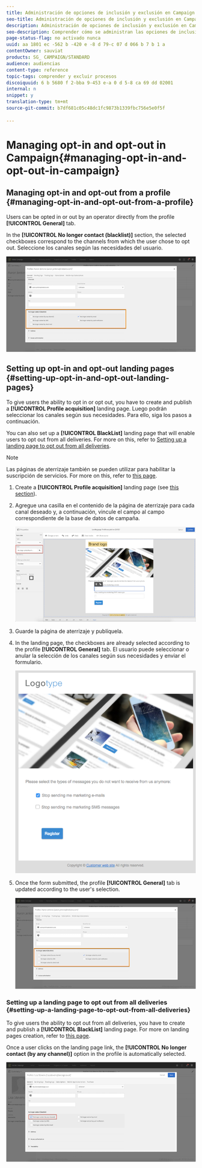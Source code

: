 ```yaml
---
title: Administración de opciones de inclusión y exclusión en Campaign
seo-title: Administración de opciones de inclusión y exclusión en Campaign
description: Administración de opciones de inclusión y exclusión en Campaign
seo-description: Comprender cómo se administran las opciones de inclusión y exclusión en Adobe Campaign.
page-status-flag: no activado nunca
uuid: aa 1801 ec -562 b -420 e -8 d 79-c 07 d 066 b 7 b 1 a
contentOwner: sauviat
products: SG_ CAMPAIGN/STANDARD
audience: audiencias
content-type: reference
topic-tags: comprender y excluir procesos
discoiquuid: 6 b 5680 f 2-bba 9-453 e-a 0 d 5-8 ca 69 dd 02001
internal: n
snippet: y
translation-type: tm+mt
source-git-commit: b7df681c05c48dc1fc9873b1339fbc756e5e0f5f

---
```



# Managing opt-in and opt-out in Campaign{#managing-opt-in-and-opt-out-in-campaign}

## Managing opt-in and opt-out from a profile {#managing-opt-in-and-opt-out-from-a-profile}

Users can be opted in or out by an operator directly from the profile **[!UICONTROL General]** tab.

In the **[!UICONTROL No longer contact (blacklist)]** section, the selected checkboxes correspond to the channels from which the user chose to opt out. Seleccione los canales según las necesidades del usuario.

![](assets/optin_landingpage_3.png)

## Setting up opt-in and opt-out landing pages {#setting-up-opt-in-and-opt-out-landing-pages}

To give users the ability to opt in or opt out, you have to create and publish a **[!UICONTROL Profile acquisition]** landing page. Luego podrán seleccionar los canales según sus necesidades. Para ello, siga los pasos a continuación.

You can also set up a **[!UICONTROL BlackList]** landing page that will enable users to opt out from all deliveries. For more on this, refer to [Setting up a landing page to opt out from all deliveries](../../audiences/using/managing-opt-in-and-opt-out-in-campaign.md#setting-up-a-landing-page-to-opt-out-from-all-deliveries).

>[!NOTE]
>
>Las páginas de aterrizaje también se pueden utilizar para habilitar la suscripción de servicios. For more on this, refer to [this page](../../channels/using/designing-a-landing-page.md#linking-a-form-to-a-service).

1. Create a **[!UICONTROL Profile acquisition]** landing page (see [this section](../../channels/using/about-landing-pages.md)).
1. Agregue una casilla en el contenido de la página de aterrizaje para cada canal deseado y, a continuación, vincule el campo al campo correspondiente de la base de datos de campaña.

   ![](assets/optin_landingpage_1.png)

1. Guarde la página de aterrizaje y publíquela.
1. In the landing page, the checkboxes are already selected according to the profile **[!UICONTROL General]** tab. El usuario puede seleccionar o anular la selección de los canales según sus necesidades y enviar el formulario.

   ![](assets/optin_landingpage_2.png)

1. Once the form submitted, the profile **[!UICONTROL General]** tab is updated according to the user's selection.

   ![](assets/optin_landingpage_3.png)

### Setting up a landing page to opt out from all deliveries {#setting-up-a-landing-page-to-opt-out-from-all-deliveries}

To give users the ability to opt out from all deliveries, you have to create and publish a **[!UICONTROL BlackList]** landing page. For more on landing pages creation, refer to [this page](../../channels/using/about-landing-pages.md).

Once a user clicks on the landing page link, the **[!UICONTROL No longer contact (by any channel)]** option in the profile is automatically selected.

![](assets/blacklisting_allchannels.png)

